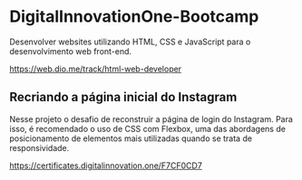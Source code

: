 # DigitalInnovationOne-Bootcamp
Desenvolver websites utilizando HTML, CSS e JavaScript para o desenvolvimento web front-end.

https://web.dio.me/track/html-web-developer

## Recriando a página inicial do Instagram
Nesse projeto o desafio de reconstruir a página de login do Instagram. Para isso, é recomendado o uso de CSS com Flexbox, uma das abordagens de posicionamento de elementos mais utilizadas quando se trata de responsividade. 

https://certificates.digitalinnovation.one/F7CF0CD7
